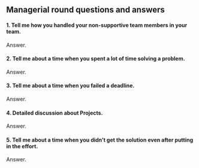 ## Managerial round questions and answers

#### 1. Tell me how you handled your non-supportive team members in your team.

Answer.

#### 2. Tell me about a time when you spent a lot of time solving a problem.

Answer.

#### 3. Tell me about a time when you failed a deadline.

Answer.

#### 4. Detailed discussion about Projects.

Answer.

#### 5. Tell me about a time when you didn’t get the solution even after putting in the effort.

Answer.
